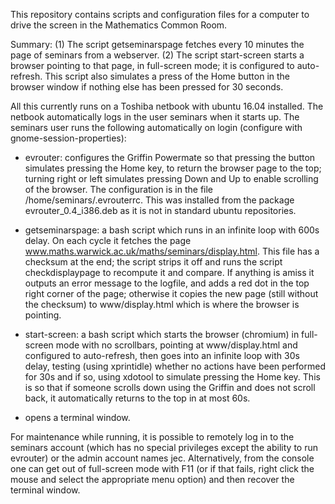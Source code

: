 This repository contains scripts and configuration  files for a
computer to drive the screen in the Mathematics Common Room.

Summary: (1) The script getseminarspage fetches every 10 minutes the page
of seminars from a webserver. (2) The script start-screen starts a
browser pointing to that page, in full-screen mode; it is configured
to auto-refresh.  This script also simulates a press of the Home button
in the browser window if nothing else has been pressed for 30 seconds.

All this currently runs on a Toshiba netbook with ubuntu 16.04
installed.  The netbook automatically logs in the user seminars when
it starts up.  The seminars user runs the following automatically on
login (configure with gnome-session-properties):

 - evrouter: configures the Griffin Powermate so that pressing the
   button simulates pressing the Home key, to return the browser page
   to the top; turning right or left simulates pressing Down and Up to
   enable scrolling of the browser.  The configuration is in the file
   /home/seminars/.evrouterrc.  This was installed from the package
   evrouter_0.4_i386.deb as it is not in standard ubuntu repositories.

 - getseminarspage: a bash script which runs in an infinite loop with
   600s delay.  On each cycle it fetches the page
   www.maths.warwick.ac.uk/maths/seminars/display.html.  This file has
   a checksum at the end; the script strips it off and runs the script
   checkdisplaypage to recompute it and compare.  If anything is amiss
   it outputs an error message to the logfile, and adds a red dot in
   the top right corner of the page; otherwise it copies the new page
   (still without the checksum) to www/display.html which is where the
   browser is pointing.

 - start-screen: a bash script which starts the browser (chromium) in
   full-screen mode with no scrollbars, pointing at www/display.html
   and configured to auto-refresh, then goes into an infinite loop
   with 30s delay, testing (using xprintidle) whether no actions have
   been performed for 30s and if so, using xdotool to simulate
   pressing the Home key.  This is so that if someone scrolls down
   using the Griffin and does not scroll back, it automatically
   returns to the top in at most 60s.

 - opens a terminal window.

For maintenance while running, it is possible to remotely log in to
the seminars account (which has no special privileges except the
ability to run evrouter) or the admin account names jec.
Alternatively, from the console one can get out of full-screen mode
with F11 (or if that fails, right click the mouse and select the
appropriate menu option) and then recover the terminal window.
